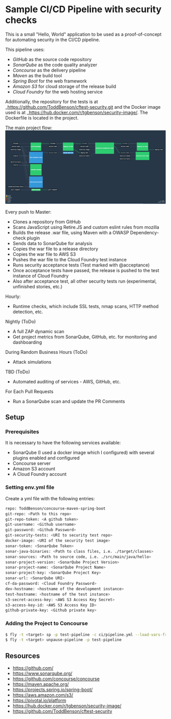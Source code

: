 # Sample CI/CD Pipeline with security checks

This is a small "Hello, World" application to be used as a proof-of-concept for automating security in the CI/CD 
pipeline. 

This pipeline uses:
* _GitHub_ as the source code repository
* _SonarQube_ as the code quality analyzer
* _Concourse_ as the delivery pipeline
* _Maven_ as the build tool
* _Spring Boot_ for the web framework
* _Amazon S3_ for cloud storage of the release build
* _Cloud Foundry_ for the web hosting service


 

Additionally, the repository for the tests is at _https://github.com/ToddBenson/cftest-security.git and the Docker image used 
 is at _https://hub.docker.com/r/tgbenson/security-image/. The Dockerfile is located in the project.


The main project flow:
![alt text](https://github.com/ToddBenson/concourse-maven-spring-boot/blob/master/screenshot.png "Example Pipeline")

Every push to Master:

* Clones a repository from GitHub
* Scans JavaScript using Retire.JS and custom eslint rules from mozilla
* Builds the release .war file, using Maven with a OWASP Dependency-check plugin
* Sends data to SonarQube for analysis
* Copies the war file to a release directory
* Copies the war file to AWS S3
* Pushes the war file to the Cloud Foundry test instance
* Runs security acceptance tests (Test marked with @acceptance)
* Once acceptance tests have passed, the release is pushed to the test instance of Cloud Foundry
* Also after acceptance test, all other security tests run (experimental, unfinished stories, etc.)



Hourly:

* Runtime checks, which include SSL tests, nmap scans, HTTP method detection, etc.


Nightly (ToDo)

* A full ZAP dynamic scan
* Get project metrics from SonarQube, GitHub, etc. for monitoring and dashboarding


During Random Business Hours (ToDo)

* Attack simulations


TBD (ToDo)

* Automated auditing of services - AWS, GitHub, etc.


For Each Pull Requests


* Run a SonarQube scan and update the PR Comments


## Setup


### Prerequisites
It is necessary to have the following services available:
* SonarQube (I used a docker image which I configured) with several plugins enabled and configured
* Concourse server
* Amazon S3 account
* A Cloud Foundry account

### Setting env.yml file
Create a yml file with the following entries:

```bash
repo: ToddBenson/concourse-maven-spring-boot
git-repo: <Path to this repo>
git-repo-token: <A github token>
git-username: <Github username>
git-password: <Github Password>
git-security-tests: <URI to security test repo>
docker-image: <URI of the security test image>
sonar-token: <SonarQube Token>
sonar-java-binaries: <Path to class files, i.e. ./target/classes>
sonar-sources: <Path to source code, i.e. ./src/main/java/hello>
sonar-project-version: <SonarQube Project Version>
sonar-project-name: <SonarQube Project Name>
sonar-project-key: <SonarQube Project Key>
sonar-url: <SonarQube URI>
cf-da-password: <Cloud Foundry Password>
dev-hostname: <hostname of the development instance>
test-hostname: <hostname of the test instance>
s3-secret-access-key: <AWS S3 Access Key Secret>
s3-access-key-id: <AWS S3 Access Key ID>
github-private-key: <Github private key>
```


### Adding the Project to Concourse

```bash
$ fly -t <target> sp -p test-pipeline -c ci/pipeline.yml --load-vars-from <PATH to environment/credentials file>
$ fly -t <target> unpause-pipeline -p test-pipeline
```

## Resources

- <https://github.com/>
- <https://www.sonarqube.org/>
- <https://github.com/concourse/concourse>
- <https://maven.apache.org/>
- <https://projects.spring.io/spring-boot/>
- <https://aws.amazon.com/s3/>
- <https://pivotal.io/platform>
- <https://hub.docker.com/r/tgbenson/security-image/>
- <https://github.com/ToddBenson/cftest-security>




